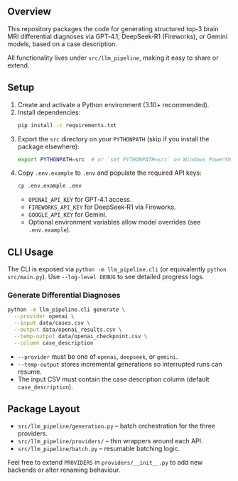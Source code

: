 ## Overview

This repository packages the code for generating structured top‑3 brain MRI differential diagnoses via GPT‑4.1, DeepSeek‑R1 (Fireworks), or Gemini models, based on a case description.

All functionality lives under `src/llm_pipeline`, making it easy to share or extend.

## Setup

1. Create and activate a Python environment (3.10+ recommended).
2. Install dependencies:
   ```bash
   pip install -r requirements.txt
   ```
3. Export the `src` directory on your `PYTHONPATH` (skip if you install the package elsewhere):
   ```bash
   export PYTHONPATH=src  # or `set PYTHONPATH=src` on Windows PowerShell
   ```
4. Copy `.env.example` to `.env` and populate the required API keys:
   ```bash
   cp .env.example .env
   ```
   - `OPENAI_API_KEY` for GPT‑4.1 access.
   - `FIREWORKS_API_KEY` for DeepSeek‑R1 via Fireworks.
   - `GOOGLE_API_KEY` for Gemini.
   - Optional environment variables allow model overrides (see `.env.example`).

## CLI Usage

The CLI is exposed via `python -m llm_pipeline.cli` (or equivalently `python src/main.py`). Use `--log-level DEBUG` to see detailed progress logs.

### Generate Differential Diagnoses

```bash
python -m llm_pipeline.cli generate \
  --provider openai \
  --input data/cases.csv \
  --output data/openai_results.csv \
  --temp-output data/openai_checkpoint.csv \
  --column case_description
```

- `--provider` must be one of `openai`, `deepseek`, or `gemini`.
- `--temp-output` stores incremental generations so interrupted runs can resume.
- The input CSV must contain the case description column (default `case_description`).

## Package Layout

- `src/llm_pipeline/generation.py` – batch orchestration for the three providers.
- `src/llm_pipeline/providers/` – thin wrappers around each API.
- `src/llm_pipeline/batch.py` – resumable batching logic.

Feel free to extend `PROVIDERS` in `providers/__init__.py` to add new backends or alter renaming behaviour.
